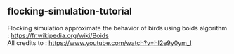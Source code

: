 ## flocking-simulation-tutorial

Flocking simulation approximate the behavior of birds using boids algorithm : https://fr.wikipedia.org/wiki/Boids     
All credits to : https://www.youtube.com/watch?v=hI2e9y0ym_I


